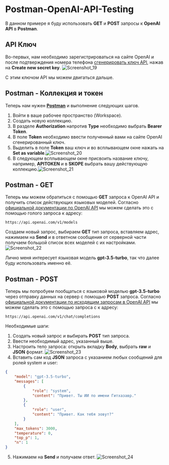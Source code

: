 # Postman-OpenAI-API-Testing
В данном примере я буду использовать **GET** и **POST** запросы к **OpenAI API** в **Postman**.

## API Ключ

Во-первых,  нам необходимо зарегистрироваться на сайте OpenAI и после подтверждения номера телефона [сгенерировать ключ API](https://platform.openai.com/account/api-keys), нажав на **Create new secret key**.
![Screenshot_19](https://user-images.githubusercontent.com/25348662/231115477-df873f34-d924-497b-bcce-faa6cce90940.png)

С этим ключом API мы можем двигаться дальше.

## Postman - Коллекция и токен

Теперь нам нужен **[Postman](https://web.postman.co/)** и выполнение следующих шагов.
1. Войти в ваше рабочее пространство (Workspace).
2. Создать новую коллекцию.
3. В разделе **Authorization** напротив **Type** необходимо выбрать **Bearer Token**.
4. В поле **Token** необходимо ввести полученный вами на сайте OpenAI сгенерированный ключ.
5. Выделить в поле **Token** ваш ключ и во всплывающем окне нажать на **Set as variable**.![Screenshot_20](https://user-images.githubusercontent.com/25348662/231121743-a15f72e1-d760-4140-b7bf-39dc57e279c9.png)
6. В следующем всплывающем окне присвоить название ключу, например, **APITOKEN** и в **SKOPE** выбрать вашу действующую коллекцию.![Screenshot_21](https://user-images.githubusercontent.com/25348662/231122816-07b8249c-c34e-409c-8ca9-3fedb4b3323a.png)

## Postman - GET

Теперь мы можем обратиться с помощью **GET** запроса к OpenAI API и получить список действующих языковых моделей. Согласно [официальной документации по OpenAI API](https://platform.openai.com/docs/api-reference/authentication) мы можем сделать это с помощью голого запроса к адресу:

    https://api.openai.com/v1/models

Создаем новый запрос, выбираем **GET** тип запроса, вставляем адрес, нажимаем на **Send** и в ответном сообщения от серверной части получаем большой список всех моделей с их настройками.
![Screenshot_22](https://user-images.githubusercontent.com/25348662/231129567-191479dd-b6ed-4016-8a4c-8edb122c395a.png)

Лично меня интересует языковая модель **gpt-3.5-turbo**, так что далее буду использовать именно её.


## Postman - POST

Теперь мы попробуем пообщаться с языковой моделью **gpt-3.5-turbo** через отправку данных на сервер с помощью **POST** запроса. Согласно [официальной документации по исходящим запросам в OpenAI API](https://platform.openai.com/docs/api-reference/making-requests) мы можем сделать это с помощью запроса с к адресу:

    https://api.openai.com/v1/chat/completions
Необходимые шаги:
1. Создать новый запрос и выбирать **POST** тип запроса.
2. Ввести необходимый адрес, указанный выше.
3. Настроить тело запроса: открыть вкладку **Body**, выбрать **raw** и **JSON** формат.
![Screenshot_23](https://user-images.githubusercontent.com/25348662/231137056-ec0f88e2-a121-4d28-b5d3-2a19d7065246.png)
4. Вставить сам код **JSON** запроса с указанием любых сообщений для ролей system и user:

```json
{
    "model": "gpt-3.5-turbo",
    "messages": [
        {
            "role": "system",
            "content": "Привет. Ты ИИ по имени Гитхазавр."
        },
        {
            "role": "user",
            "content": "Привет. Как тебя зовут?"
        }
    ],
    "max_tokens": 3000,
    "temperature": 0,
    "top_p": 1,
    "n": 1
}
```

5. Нажимаем на **Send** и получаем ответ.
![Screenshot_24](https://user-images.githubusercontent.com/25348662/231136837-900c5178-6f90-481b-b4e5-c8d67e5b578f.png)
